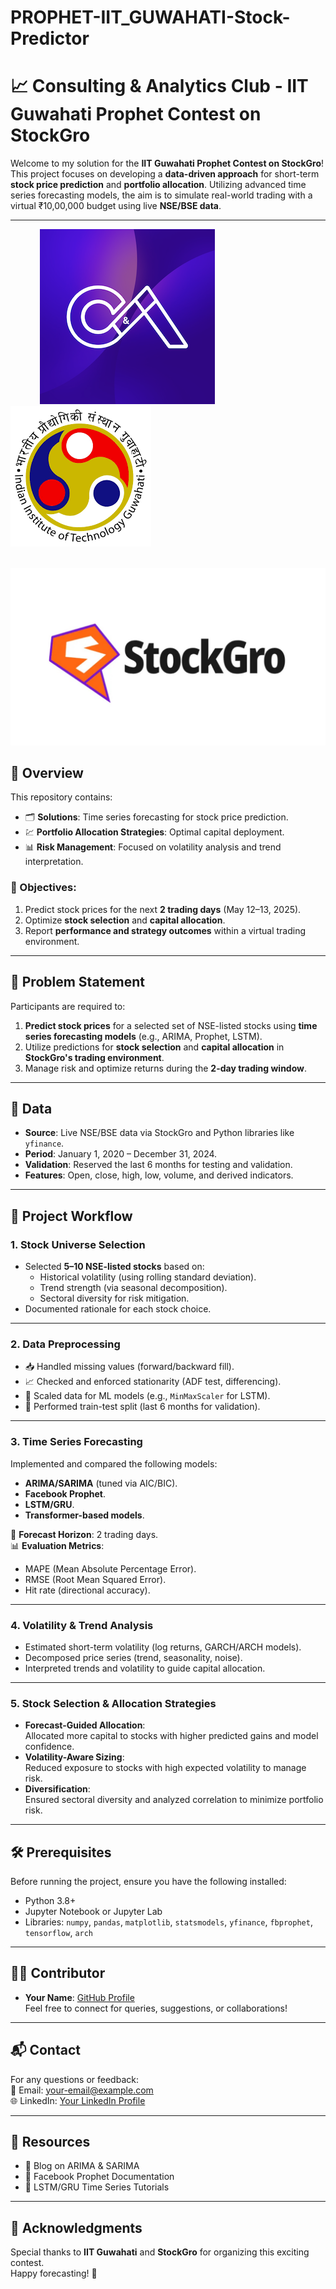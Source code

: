 # PROPHET-IIT_GUWAHATI-Stock-Predictor

# 📈 Consulting & Analytics Club - IIT Guwahati Prophet Contest on StockGro

Welcome to my solution for the **IIT Guwahati Prophet Contest on StockGro**!  
This project focuses on developing a **data-driven approach** for short-term **stock price prediction** and **portfolio allocation**. Utilizing advanced time series forecasting models, the aim is to simulate real-world trading with a virtual ₹10,00,000 budget using live **NSE/BSE data**.

---

&nbsp; &nbsp; &nbsp; &nbsp; &nbsp; &nbsp; ![Image Alt](https://github.com/Adityabaan/PROPHET-IIT_GUWAHATI-Stock-Predictor/blob/dc4f4980a29b7527e93876a38994961011e45699/profile.png) &nbsp; &nbsp; &nbsp; &nbsp; &nbsp; &nbsp; ![Image Alt](https://github.com/Adityabaan/PROPHET-IIT_GUWAHATI-Stock-Predictor/blob/dc4f4980a29b7527e93876a38994961011e45699/images.png)

&nbsp; &nbsp; &nbsp; ![Image Alt](https://github.com/Adityabaan/PROPHET-IIT_GUWAHATI-Stock-Predictor/blob/ab7a9c184562f6e6ce5e2c8c719530e6ceb94aac/stockgrow.PR_.jpg)

## 📝 Overview

This repository contains:
- 🗂 **Solutions**: Time series forecasting for stock price prediction.
- 💹 **Portfolio Allocation Strategies**: Optimal capital deployment.
- 📊 **Risk Management**: Focused on volatility analysis and trend interpretation.

### 🌟 Objectives:
1. Predict stock prices for the next **2 trading days** (May 12–13, 2025).  
2. Optimize **stock selection** and **capital allocation**.  
3. Report **performance and strategy outcomes** within a virtual trading environment.

---

## 📜 Problem Statement

Participants are required to:
1. **Predict stock prices** for a selected set of NSE-listed stocks using **time series forecasting models** (e.g., ARIMA, Prophet, LSTM).  
2. Utilize predictions for **stock selection** and **capital allocation** in **StockGro's trading environment**.  
3. Manage risk and optimize returns during the **2-day trading window**.  

---

## 📂 Data

- **Source**: Live NSE/BSE data via StockGro and Python libraries like `yfinance`.  
- **Period**: January 1, 2020 – December 31, 2024.  
- **Validation**: Reserved the last 6 months for testing and validation.  
- **Features**: Open, close, high, low, volume, and derived indicators.

---

## 🚀 Project Workflow

### 1. **Stock Universe Selection**  
- Selected **5–10 NSE-listed stocks** based on:  
  - Historical volatility (using rolling standard deviation).  
  - Trend strength (via seasonal decomposition).  
  - Sectoral diversity for risk mitigation.  
- Documented rationale for each stock choice.

---

### 2. **Data Preprocessing**  
- 📥 Handled missing values (forward/backward fill).  
- 📈 Checked and enforced stationarity (ADF test, differencing).  
- 🔄 Scaled data for ML models (e.g., `MinMaxScaler` for LSTM).  
- 🧪 Performed train-test split (last 6 months for validation).

---

### 3. **Time Series Forecasting**  
Implemented and compared the following models:  
- **ARIMA/SARIMA** (tuned via AIC/BIC).  
- **Facebook Prophet**.  
- **LSTM/GRU**.  
- **Transformer-based models**.  

📅 **Forecast Horizon**: 2 trading days.  
📊 **Evaluation Metrics**:  
- MAPE (Mean Absolute Percentage Error).  
- RMSE (Root Mean Squared Error).  
- Hit rate (directional accuracy).  

---

### 4. **Volatility & Trend Analysis**  
- Estimated short-term volatility (log returns, GARCH/ARCH models).  
- Decomposed price series (trend, seasonality, noise).  
- Interpreted trends and volatility to guide capital allocation.  

---

### 5. **Stock Selection & Allocation Strategies**  
- **Forecast-Guided Allocation**:  
  Allocated more capital to stocks with higher predicted gains and model confidence.  
- **Volatility-Aware Sizing**:  
  Reduced exposure to stocks with high expected volatility to manage risk.  
- **Diversification**:  
  Ensured sectoral diversity and analyzed correlation to minimize portfolio risk.

---

## 🛠️ Prerequisites

Before running the project, ensure you have the following installed:
- Python 3.8+  
- Jupyter Notebook or Jupyter Lab  
- Libraries: `numpy`, `pandas`, `matplotlib`, `statsmodels`, `yfinance`, `fbprophet`, `tensorflow`, `arch`  

---

## 🧑‍💻 Contributor

- **Your Name**: [GitHub Profile](https://github.com/yourusername)  
Feel free to connect for queries, suggestions, or collaborations!

---

## 📬 Contact

For any questions or feedback:  
📧 Email: [your-email@example.com](mailto:your-email@example.com)  
🌐 LinkedIn: [Your LinkedIn Profile](https://linkedin.com/in/yourprofile)  

---

## 🔗 Resources

- 📄 Blog on ARIMA & SARIMA  
- 📄 Facebook Prophet Documentation  
- 📄 LSTM/GRU Time Series Tutorials  

---

## 🌟 Acknowledgments

Special thanks to **IIT Guwahati** and **StockGro** for organizing this exciting contest.  
Happy forecasting! 🚀

